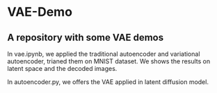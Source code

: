 # VAE-Demo

## A repository with some VAE demos


In vae.ipynb, we applied the traditional autoencoder and variational autoencoder, trianed them on MNIST dataset. We shows the results on latent space and the decoded images. 

In autoencoder.py, we offers the VAE applied in latent diffusion model.